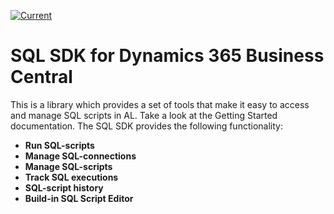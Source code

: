 [![Current](https://github.com/juliandittmann/AL.SQLSDK/actions/workflows/current.yml/badge.svg)](https://github.com/juliandittmann/AL.SQLSDK/actions/workflows/current.yml)

# SQL SDK for Dynamics 365 Business Central

This is a library which provides a set of tools that make it easy to access and manage SQL scripts in AL. Take a look at the Getting Started documentation. The SQL SDK provides the following functionality:

* **Run SQL-scripts**
* **Manage SQL-connections**
* **Manage SQL-scripts**
* **Track SQL executions**
* **SQL-script history**
* **Build-in SQL Script Editor**
